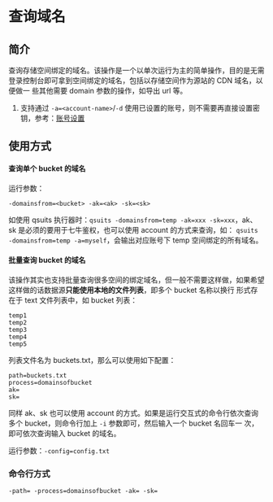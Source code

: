 # 查询域名

## 简介
查询存储空间绑定的域名。该操作是一个以单次运行为主的简单操作，目的是无需登录控制台即可拿到空间绑定的域名，包括以存储空间作为源站的 CDN 域名，以便做一
些其他需要 domain 参数的操作，如导出 url 等。  

1. 支持通过 `-a=<account-name>`/`-d` 使用已设置的账号，则不需要再直接设置密钥，参考：[账号设置](../README.md#账号设置)  

## 使用方式
#### 查询单个 bucket 的域名
运行参数：  
```
-domainsfrom=<bucket> -ak=<ak> -sk=<sk>
```  
如使用 qsuits 执行器时：`qsuits -domainsfrom=temp -ak=xxx -sk=xxx`，ak、sk 是必须的要用于七牛鉴权，也可以使用 account 的方式来查询，如：
`qsuits -domainsfrom=temp -a=myself`，会输出对应账号下 temp 空间绑定的所有域名。  

#### 批量查询 bucket 的域名
该操作其实也支持批量查询很多空间的绑定域名，但一般不需要这样做，如果希望这样做的话数据源**只能使用本地的文件列表**，即多个 bucket 名称以换行
形式存在于 text 文件列表中，如 bucket 列表：  
```
temp1
temp2
temp3
temp4
temp5
```  
列表文件名为 buckets.txt，那么可以使用如下配置：  
```
path=buckets.txt
process=domainsofbucket
ak=
sk=
```  
同样 ak、sk 也可以使用 account 的方式。如果是运行交互式的命令行依次查询多个 bucket，则命令行加上 `-i` 参数即可，然后输入一个 bucket 名回车一
次，即可依次查询输入 bucket 的域名。  

运行参数：`-config=config.txt`

### 命令行方式
```
-path= -process=domainsofbucket -ak= -sk=  
```
